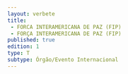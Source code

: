 ```yaml
---
layout: verbete
title:
 - FORCA INTERAMERICANA DE PAZ (FIP)
 - FORÇA INTERAMERICANA DE PAZ (FIP)
published: true
edition: 1  
type: T
subtype: Órgão/Evento Internacional
---
```


